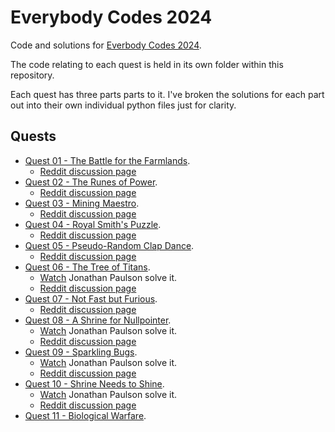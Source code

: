 # Everybody Codes 2024

Code and solutions for [Everbody Codes 2024](https://everybody.codes/event/2024/quests).

The code relating to each quest is held in its own folder within this repository.

Each quest has three parts parts to it. I've broken the solutions for each part out into their own individual python files just for clarity.

## Quests

  * [Quest 01 - The Battle for the Farmlands](./quest_01/README.md).
    * [Reddit discussion page](https://www.reddit.com/r/everybodycodes/comments/1gjro4x/2024_q1_solution_spotlight/)
  * [Quest 02 - The Runes of Power](./quest_02/README.md).
    * [Reddit discussion page](https://www.reddit.com/r/everybodycodes/comments/1gkkae5/2024_q2_solution_spotlight/)
  * [Quest 03 - Mining Maestro](./quest_03/README.md).
    * [Reddit discussion page](https://www.reddit.com/r/everybodycodes/comments/1gld7e3/2024_q3_solution_spotlight/)
  * [Quest 04 - Royal Smith's Puzzle](./quest_04/README.md).
    * [Reddit discussion page](https://www.reddit.com/r/everybodycodes/comments/1gm4sic/2024_q4_solution_spotlight/)
  * [Quest 05 - Pseudo-Random Clap Dance](./quest_05/README.md).
    * [Reddit discussion page](https://www.reddit.com/r/everybodycodes/comments/1gmwffb/2024_q5_solution_spotlight/)
  * [Quest 06 - The Tree of Titans](./quest_06/README.md).
    * [Watch](https://www.youtube.com/watch?v=UxwXRKFDNM8) Jonathan Paulson solve it.
    * [Reddit discussion page](https://www.reddit.com/r/everybodycodes/comments/1gp5zc5/2024_q6_solution_spotlight/)
  * [Quest 07 - Not Fast but Furious](./quest_07/README.md).
    * [Reddit discussion page](https://www.reddit.com/r/everybodycodes/comments/1gpylzn/2024_q7_solution_spotlight/)
  * [Quest 08 - A Shrine for Nullpointer](./quest_08/README.md).
    * [Watch](https://www.youtube.com/watch?v=pAt4ZhlYFHI) Jonathan Paulson solve it.
    * [Reddit discussion page](https://www.reddit.com/r/everybodycodes/comments/1gqq8ub/2024_q8_solution_spotlight/)
  * [Quest 09 - Sparkling Bugs](./quest_09/README.md).
    * [Watch](https://www.youtube.com/watch?v=mmXdd5mhsZ4) Jonathan Paulson solve it.
    * [Reddit discussion page](https://www.reddit.com/r/everybodycodes/comments/1grhw2u/2024_q9_solution_spotlight/)
  * [Quest 10 - Shrine Needs to Shine](./quest_10/README.md).
    * [Watch](https://www.youtube.com/watch?v=8pcywBCMq34) Jonathan Paulson solve it.
    * [Reddit discussion page](https://www.reddit.com/r/everybodycodes/comments/1gs9br4/2024_q10_solution_spotlight/)
  * [Quest 11 - Biological Warfare](./quest_11/README.md).